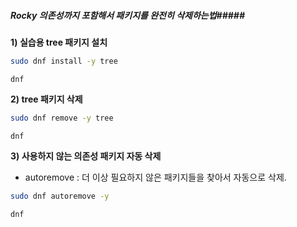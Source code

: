##### Rocky 의존성까지 포함해서 패키지를 완전히 삭제하는법#####

**1) 실습용 tree 패키지 설치**

```bash
sudo dnf install -y tree
```

```tech
dnf
```

**2) tree 패키지 삭제**

```bash
sudo dnf remove -y tree
```

```tech
dnf
```

**3) 사용하지 않는 의존성 패키지 자동 삭제**

* autoremove : 더 이상 필요하지 않은 패키지들을 찾아서 자동으로 삭제.

```bash
sudo dnf autoremove -y
```

```tech
dnf
```
